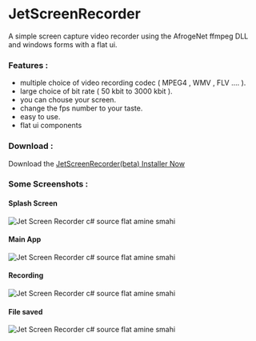 # JetScreenRecorder
A simple screen capture video recorder using the AfrogeNet ffmpeg DLL and windows forms with a flat ui.

### Features :
* multiple choice of video recording codec ( MPEG4 , WMV , FLV .... ).
* large choice of bit rate ( 50 kbit to 3000 kbit ).
* you can chouse your screen.
* change the fps number to your taste.
* easy to use.
* flat ui components

### Download :

Download the <a href="https://github.com/Amine-Smahi/JetScreenRecorder/blob/master/JetScreenRocorderInstaller.zip" >JetScreenRecorder(beta) Installer Now</a>

### Some Screenshots :

#### Splash Screen

![Jet Screen Recorder c# source flat amine smahi](https://user-images.githubusercontent.com/24621701/27015376-35afd042-4ec1-11e7-8066-7583ccd530a1.png)

#### Main App

![Jet Screen Recorder c# source flat amine smahi](https://user-images.githubusercontent.com/24621701/27015378-35bb2f32-4ec1-11e7-9c8f-757a4ea0a82c.png)

#### Recording

![Jet Screen Recorder c# source flat amine smahi](https://user-images.githubusercontent.com/24621701/27015377-35b74980-4ec1-11e7-8447-f7e39f33b2c6.png)

#### File saved

![Jet Screen Recorder c# source flat amine smahi](https://user-images.githubusercontent.com/24621701/27015379-35bd6888-4ec1-11e7-8155-0cc7f711ed6a.png)

